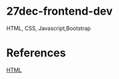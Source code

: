 # 27dec-frontend-dev
HTML, CSS, Javascript,Bootstrap

<h1>References</h1>

<p><a href="https://www.w3schools.com/html/default.asp">HTML<a/><p>
